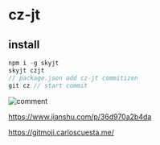 # cz-jt

## install
``` js
npm i -g skyjt
skyjt czjt
// package.json add cz-jt commitizen
git cz // start commit
```
![comment](https://github.com/kongnet/cz-jt/raw/master/screenShot/cz.gif)

https://www.jianshu.com/p/36d970a2b4da

https://gitmoji.carloscuesta.me/



